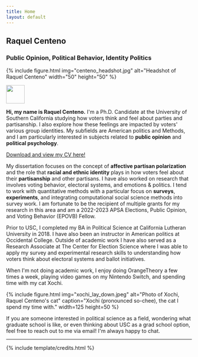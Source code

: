 ```yaml
---
title: Home
layout: default
---
```


## Raquel Centeno
### Public Opinion, Political Behavior, Identity Politics

{% include figure.html img="centeno_headshot.jpg" alt="Headshot of Raquel Centeno" width="50" height="50" %}

<img src="centeno_headshot.jpg" width="50" height="50" />

**Hi, my name is Raquel Centeno.** I'm a Ph.D. Candidate at the University of Southern California studying how voters think and feel about parties and partisanship. I also explore how these feelings are impacted by voters' various group identities. My subfields are American politics and Methods, and I am particularly interested in subjects related to **public opinion** and **political psychology**.

[Download and view my CV here!](https://github.com/racenteno/racenteno.github.io/blob/213c28b1a94a2b9cced16d6945b4f6dada02b96a/static/centeno_cv.pdf)

My dissertation focuses on the concept of **affective partisan polarization** and the role that **racial and ethnic identity** plays in how voters feel about their **partisanship** and other partisans. I have also worked on research that involves voting behavior, electoral systems, and emotions & politics. I tend to work with quantitative methods with a particular focus on **surveys**, **experiments**, and integrating computational social science methods into survey work. I am fortunate to be the recipient of multiple grants for my research in this area and am a 2022-2023 APSA Elections, Public Opinion, and Voting Behavior (EPOVB) Fellow.

Prior to USC, I completed my BA in Political Science at California Lutheran University in 2018. I have also been an instructor in American politics at Occidental College. Outside of academic work I have also served as a Research Associate at The Center for Election Science where I was able to apply my survey and experimental research skills to understanding how voters think about electoral systems and ballot initiatives.

When I'm not doing academic work, I enjoy doing OrangeTheory a few times a week, playing video games on my Nintendo Switch, and spending time with my cat Xochi.

{% include figure.html img="xochi_lay_down.jpeg" alt="Photo of Xochi, Raquel Centeno's cat" caption="Xochi (pronounced so-chee), the cat I spend my time with." width=125 height=50 %}

If you are someone interested in political science as a field, wondering what graduate school is like, or even thinking about USC as a grad school option, feel free to reach out to me via email! I'm always happy to chat.

------

{% include template/credits.html %}
